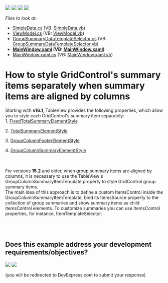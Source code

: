 <!-- default badges list -->
![](https://img.shields.io/endpoint?url=https://codecentral.devexpress.com/api/v1/VersionRange/128653230/14.2.3%2B)
[![](https://img.shields.io/badge/Open_in_DevExpress_Support_Center-FF7200?style=flat-square&logo=DevExpress&logoColor=white)](https://supportcenter.devexpress.com/ticket/details/E4998)
[![](https://img.shields.io/badge/📖_How_to_use_DevExpress_Examples-e9f6fc?style=flat-square)](https://docs.devexpress.com/GeneralInformation/403183)
[![](https://img.shields.io/badge/💬_Leave_Feedback-feecdd?style=flat-square)](#does-this-example-address-your-development-requirementsobjectives)
<!-- default badges end -->
<!-- default file list -->
*Files to look at*:

* [SimpleData.cs](./CS/DXSample/Data/SimpleData.cs) (VB: [SimpleData.vb](./VB/DXSample/Data/SimpleData.vb))
* [ViewModel.cs](./CS/DXSample/Data/ViewModel.cs) (VB: [ViewModel.vb](./VB/DXSample/Data/ViewModel.vb))
* [GroupSummaryDataTemplateSelector.cs](./CS/DXSample/GroupSummaryDataTemplateSelector.cs) (VB: [GroupSummaryDataTemplateSelector.vb](./VB/DXSample/GroupSummaryDataTemplateSelector.vb))
* **[MainWindow.xaml](./CS/DXSample/MainWindow.xaml) (VB: [MainWindow.xaml](./VB/DXSample/MainWindow.xaml))**
* [MainWindow.xaml.cs](./CS/DXSample/MainWindow.xaml.cs) (VB: [MainWindow.xaml.vb](./VB/DXSample/MainWindow.xaml.vb))
<!-- default file list end -->
# How to style GridControl's summary items separately when summary items are aligned by columns


<p>Starting with <strong>v16.1</strong>, TableView provides the following properties, which allow you to style each GridControl's summary item separately:<br>1. <a href="https://documentation.devexpress.com/WPF/DevExpressXpfGridDataViewBase_FixedTotalSummaryElementStyletopic.aspx">FixedTotalSummaryElementStyle</a></p>
<p>2. <a href="https://documentation.devexpress.com/WPF/DevExpressXpfGridDataViewBase_TotalSummaryElementStyletopic.aspx">TotalSummaryElementStyle</a></p>
<p>3. <a href="https://documentation.devexpress.com/WPF/DevExpressXpfGridTableView_GroupColumnFooterElementStyletopic.aspx">GroupColumnFooterElementStyle</a></p>
<p>4. <a href="https://documentation.devexpress.com/WPF/DevExpressXpfGridGridViewBase_GroupColumnSummaryElementStyletopic.aspx">GroupColumnSummaryElementStyle</a></p>
<p><br><br>For versions <strong>15.2</strong> and older, when group summary items are aligned by columns, it is necessary to use the TableView's GroupColumnSummaryItemTemplate property to style GridControl group summary items. <br>The main idea of this approach is to define a custom ItemsControl inside the GroupColumnSummaryItemTemplate, bind its ItemsSource property to the collection of group summaries and show summary items as child ItemsControl elements. To customize summaries you can use ItemsControl properties, for instance, ItemTemplateSelector.<br><br></p>

<br/>


<!-- feedback -->
## Does this example address your development requirements/objectives?

[<img src="https://www.devexpress.com/support/examples/i/yes-button.svg"/>](https://www.devexpress.com/support/examples/survey.xml?utm_source=github&utm_campaign=wpf-data-grid-customize-individual-total-and-group-summaries&~~~was_helpful=yes) [<img src="https://www.devexpress.com/support/examples/i/no-button.svg"/>](https://www.devexpress.com/support/examples/survey.xml?utm_source=github&utm_campaign=wpf-data-grid-customize-individual-total-and-group-summaries&~~~was_helpful=no)

(you will be redirected to DevExpress.com to submit your response)
<!-- feedback end -->
